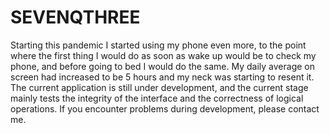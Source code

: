 # SEVENQTHREE
Starting this pandemic I started using my phone even more, to the point where the first thing I would do as soon as wake up would be to check my phone, and before going to bed I would do the same. My daily average on screen had increased to be 5 hours and my neck was starting to resent it. The current application is still under development, and the current stage mainly tests the integrity of the interface and the correctness of logical operations. If you encounter problems during development, please contact me.
